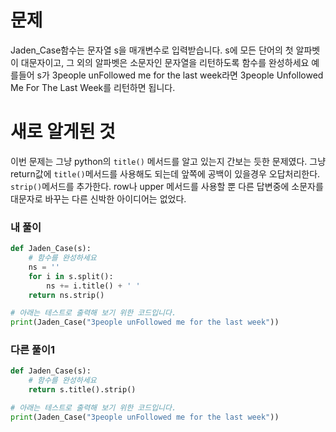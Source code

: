 # 문제
Jaden_Case함수는 문자열 s을 매개변수로 입력받습니다.
s에 모든 단어의 첫 알파벳이 대문자이고, 그 외의 알파벳은 소문자인 문자열을 리턴하도록 함수를 완성하세요
예를들어 s가 3people unFollowed me for the last week라면 3people Unfollowed Me For The Last Week를 리턴하면 됩니다.

# 새로 알게된 것
이번 문제는 그냥 python의 `title()` 메서드를 알고 있는지 간보는 듯한 문제였다.
그냥 return값에 `title()`메서드를 사용해도 되는데 앞쪽에 공백이 있을경우 오답처리한다.
`strip()`메서드를 추가한다. row나 upper 메서드를 사용할 뿐 다른 답변중에 소문자를 대문자로 바꾸는
다른 신박한 아이디어는 없었다.


### 내 풀이
```python
def Jaden_Case(s):
    # 함수를 완성하세요
    ns = ''
    for i in s.split():
        ns += i.title() + ' '
    return ns.strip()

# 아래는 테스트로 출력해 보기 위한 코드입니다.
print(Jaden_Case("3people unFollowed me for the last week"))
```

### 다른 풀이1
```python
def Jaden_Case(s):
    # 함수를 완성하세요
    return s.title().strip()

# 아래는 테스트로 출력해 보기 위한 코드입니다.
print(Jaden_Case("3people unFollowed me for the last week"))
```
